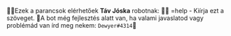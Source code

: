 🚀🚀Ezek a parancsok elérhetőek **Táv Jóska** robotnak: 🚀🚀
=help - Kiírja ezt a szöveget.
🚧A bot még fejlesztés alatt van, ha valami javaslatod vagy problémád van írd meg nekem: `Dewyer#4314`🚧